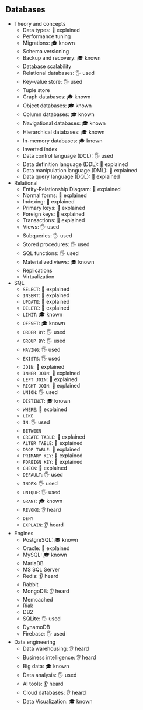 ## Databases

- Theory and concepts
  - Data types: 🙋 explained
  - Performance tuning
  - Migrations: 🎓 known
  - Schema versioning
  - Backup and recovery: 🎓 known
  - Database scalability
  - Relational databases: 🖐️ used
  - Key-value store: 🖐️ used
  - Tuple store
  - Graph databases: 🎓 known
  - Object databases: 🎓 known
  - Column databases: 🎓 known
  - Navigational databases: 🎓 known
  - Hierarchical databases: 🎓 known
  - In-memory databases: 🎓 known
  - Inverted index
  - Data control language (DCL): 🖐️ used
  - Data definition language (DDL): 🙋 explained
  - Data manipulation language (DML): 🙋 explained
  - Data query language (DQL): 🙋 explained
- Relational
  - Entity-Relationship Diagram: 🙋 explained
  - Normal forms: 🙋 explained
  - Indexing: 🙋 explained
  - Primary keys: 🙋 explained
  - Foreign keys: 🙋 explained
  - Transactions: 🙋 explained
  - Views: 🖐️ used
  - Subqueries: 🖐️ used
  - Stored procedures: 🖐️ used
  - SQL functions: 🖐️ used
  - Materialized views: 🎓 known
  - Replications
  - Virtualization
- SQL
  - `SELECT`: 🙋 explained
  - `INSERT`: 🙋 explained
  - `UPDATE`: 🙋 explained
  - `DELETE`: 🙋 explained
  - `LIMIT`: 🎓 known
  - `OFFSET`: 🎓 known
  - `ORDER BY`: 🖐️ used
  - `GROUP BY`: 🖐️ used
  - `HAVING`: 🖐️ used
  - `EXISTS`: 🖐️ used
  - `JOIN`: 🙋 explained
  - `INNER JOIN`: 🙋 explained
  - `LEFT JOIN`: 🙋 explained
  - `RIGHT JOIN`: 🙋 explained
  - `UNION`: 🖐️ used
  - `DISTINCT`: 🎓 known
  - `WHERE`: 🙋 explained
  - `LIKE`
  - `IN`: 🖐️ used
  - `BETWEEN`
  - `CREATE TABLE`: 🙋 explained
  - `ALTER TABLE`: 🙋 explained
  - `DROP TABLE`: 🙋 explained
  - `PRIMARY KEY`: 🙋 explained
  - `FOREIGN KEY`: 🙋 explained
  - `CHECK`: 🙋 explained
  - `DEFAULT`: 🖐️ used
  - `INDEX`: 🖐️ used
  - `UNIQUE`: 🖐️ used
  - `GRANT`: 🎓 known
  - `REVOKE`: 👂 heard
  - `DENY`
  - `EXPLAIN`: 👂 heard
- Engines
  - PostgreSQL: 🎓 known
  - Oracle: 🙋 explained
  - MySQL: 🎓 known
  - MariaDB
  - MS SQL Server
  - Redis: 👂 heard
  - Rabbit
  - MongoDB: 👂 heard
  - Memcached
  - Riak
  - DB2
  - SQLite: 🖐️ used
  - DynamoDB
  - Firebase: 🖐️ used
- Data engineering
  - Data warehousing: 👂 heard
  - Business intelligence: 👂 heard
  - Big data: 🎓 known
  - Data analysis: 🖐️ used
  - AI tools: 👂 heard
  - Cloud databases: 👂 heard
  - Data Visualization: 🎓 known
